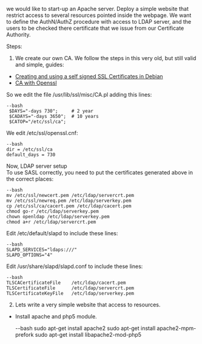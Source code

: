 we would like to start-up an Apache server. Deploy a simple website that restrict access to several resources pointed inside the webpage. We want to define the AuthN/AuthZ procedure with access to LDAP server, and the users to be checked there certificate that we issue from our Certificate Authority.

Steps:

1. We create our own CA. We follow the steps in this very old, but still valid and simple, guides:
 *  [Creating and using a self signed SSL Certificates in Debian](http://www.debian-administration.org/articles/284)
 *  [CA with Openssl](http://www.debian-administration.org/articles/618)


So we edit the file /usr/lib/ssl/misc/CA.pl adding this lines:

    --bash  
     $DAYS="-days 730";     # 2 year  
     $CADAYS="-days 3650";  # 10 years  
     $CATOP="/etc/ssl/ca";  

We edit /etc/ssl/openssl.cnf:  

    --bash     
    dir = /etc/ssl/ca  
    default_days = 730  


Now, LDAP server setup  
To use SASL correctly, you need to put the certificates generated above in the correct places:

    --bash  
    mv /etc/ssl/newcert.pem /etc/ldap/servercrt.pem  
    mv /etc/ssl/newreq.pem /etc/ldap/serverkey.pem  
    cp /etc/ssl/ca/cacert.pem /etc/ldap/cacert.pem  
    chmod go-r /etc/ldap/serverkey.pem  
    chown openldap /etc/ldap/serverkey.pem  
    chmod a+r /etc/ldap/servercrt.pem  


Edit /etc/default/slapd to include these lines:  

    --bash  
    SLAPD_SERVICES="ldaps:///"  
    SLAPD_OPTIONS="4"  

Edit /usr/share/slapd/slapd.conf to include these lines:  

    --bash  
    TLSCACertificateFile    /etc/ldap/cacert.pem  
    TLSCertificateFile      /etc/ldap/servercrt.pem  
    TLSCertificateKeyFile   /etc/ldap/serverkey.pem  

2. Lets write a very simple website that access to resources. 
 * Install apache and php5 module.

    --bash
    sudo apt-get install apache2
    sudo apt-get install apache2-mpm-prefork 
    sudo apt-get install libapache2-mod-php5


